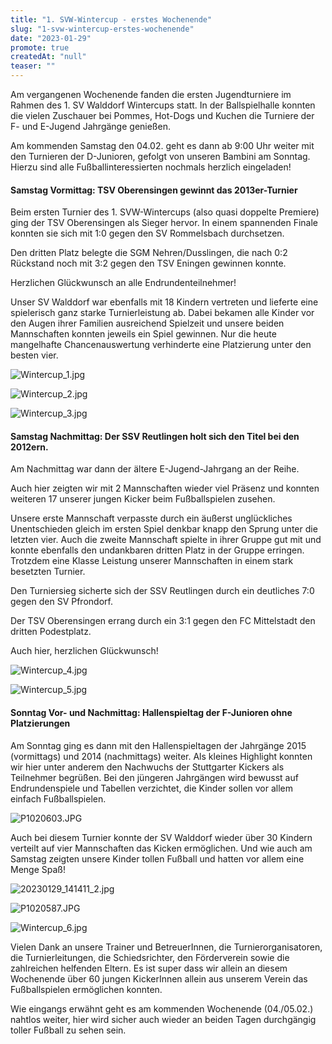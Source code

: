 ```yaml
---
title: "1. SVW-Wintercup - erstes Wochenende"
slug: "1-svw-wintercup-erstes-wochenende"
date: "2023-01-29"
promote: true
createdAt: "null"
teaser: ""
---
```

Am vergangenen Wochenende fanden die ersten Jugendturniere im Rahmen des 1. SV Walddorf Wintercups statt. In der Ballspielhalle konnten die vielen Zuschauer bei Pommes, Hot-Dogs und Kuchen die Turniere der F- und E-Jugend Jahrgänge genießen.

Am kommenden Samstag den 04.02. geht es dann ab 9:00 Uhr weiter mit den Turnieren der D-Junioren, gefolgt von unseren Bambini am Sonntag. Hierzu sind alle Fußballinteressierten nochmals herzlich eingeladen!

#### Samstag Vormittag: TSV Oberensingen gewinnt das 2013er-Turnier

Beim ersten Turnier des 1. SVW-Wintercups (also quasi doppelte Premiere) ging der TSV Oberensingen als Sieger hervor. In einem spannenden Finale konnten sie sich mit 1:0 gegen den SV Rommelsbach durchsetzen.

Den dritten Platz belegte die SGM Nehren/Dusslingen, die nach 0:2 Rückstand noch mit 3:2 gegen den TSV Eningen gewinnen konnte.

Herzlichen Glückwunsch an alle Endrundenteilnehmer!

Unser SV Walddorf war ebenfalls mit 18 Kindern vertreten und lieferte eine spielerisch ganz starke Turnierleistung ab. Dabei bekamen alle Kinder vor den Augen ihrer Familien ausreichend Spielzeit und unsere beiden Mannschaften konnten jeweils ein Spiel gewinnen. Nur die heute mangelhafte Chancenauswertung verhinderte eine Platzierung unter den besten vier.

![Wintercup_1.jpg](/uploads/Wintercup_1_f96d6bce40.jpg)

![Wintercup_2.jpg](/uploads/Wintercup_2_1d8a61ad90.jpg)

![Wintercup_3.jpg](/uploads/Wintercup_3_c969aff6b7.jpg)

#### Samstag Nachmittag: Der SSV Reutlingen holt sich den Titel bei den 2012ern.

Am Nachmittag war dann der ältere E-Jugend-Jahrgang an der Reihe.

Auch hier zeigten wir mit 2 Mannschaften wieder viel Präsenz und konnten weiteren 17 unserer jungen Kicker beim Fußballspielen zusehen.

Unsere erste Mannschaft verpasste durch ein äußerst unglückliches Unentschieden gleich im ersten Spiel denkbar knapp den Sprung unter die letzten vier. Auch die zweite Mannschaft spielte in ihrer Gruppe gut mit und konnte ebenfalls den undankbaren dritten Platz in der Gruppe erringen. Trotzdem eine Klasse Leistung unserer Mannschaften in einem stark besetzten Turnier.

Den Turniersieg sicherte sich der SSV Reutlingen durch ein deutliches 7:0 gegen den SV Pfrondorf.

Der TSV Oberensingen errang durch ein 3:1 gegen den FC Mittelstadt den dritten Podestplatz.

Auch hier, herzlichen Glückwunsch!

![Wintercup_4.jpg](/uploads/Wintercup_4_11c3560833.jpg)

![Wintercup_5.jpg](/uploads/Wintercup_5_ffafe8012e.jpg)

#### Sonntag Vor- und Nachmittag: Hallenspieltag der F-Junioren ohne Platzierungen

Am Sonntag ging es dann mit den Hallenspieltagen der Jahrgänge 2015 (vormittags) und 2014 (nachmittags) weiter. Als kleines Highlight konnten wir hier unter anderem den Nachwuchs der Stuttgarter Kickers als Teilnehmer begrüßen. Bei den jüngeren Jahrgängen wird bewusst auf Endrundenspiele und Tabellen verzichtet, die Kinder sollen vor allem einfach Fußballspielen.

![P1020603.JPG](/uploads/P1020603_ccbdfbcc15.JPG)

Auch bei diesem Turnier konnte der SV Walddorf wieder über 30 Kindern verteilt auf vier Mannschaften das Kicken ermöglichen. Und wie auch am Samstag zeigten unsere Kinder tollen Fußball und hatten vor allem eine Menge Spaß!

![20230129_141411_2.jpg](/uploads/20230129_141411_2_20d97193e9.jpg)

![P1020587.JPG](/uploads/P1020587_1a763f5646.JPG)

![Wintercup_6.jpg](/uploads/Wintercup_6_dd4726d844.jpg)

Vielen Dank an unsere Trainer und BetreuerInnen, die Turnierorganisatoren, die Turnierleitungen, die Schiedsrichter, den Förderverein sowie die zahlreichen helfenden Eltern. Es ist super dass wir allein an diesem Wochenende über 60 jungen KickerInnen allein aus unserem Verein das Fußballspielen ermöglichen konnten.

Wie eingangs erwähnt geht es am kommenden Wochenende (04./05.02.) nahtlos weiter, hier wird sicher auch wieder an beiden Tagen durchgängig toller Fußball zu sehen sein.
